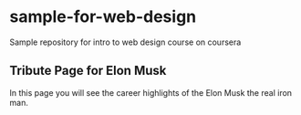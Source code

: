 # sample-for-web-design
Sample repository for intro to web design course on coursera

## Tribute Page for Elon Musk
In this page you will see the career highlights of the Elon Musk the real iron man.

